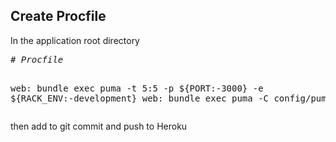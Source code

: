 <h2>Create Procfile</h2>   
In the application root directory   
<pre>
<em># Procfile</em>

web: bundle exec puma -t 5:5 -p ${PORT:-3000} -e ${RACK_ENV:-development}
web: bundle exec puma -C config/puma.rb
</pre>
then add to git commit and push to Heroku

